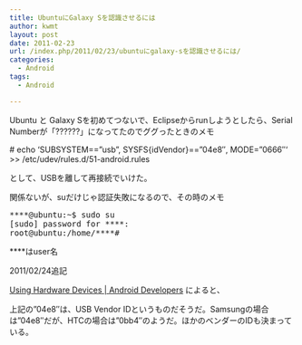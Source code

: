 ```yaml
---
title: UbuntuにGalaxy Sを認識させるには
author: kwmt
layout: post
date: 2011-02-23
url: /index.php/2011/02/23/ubuntuにgalaxy-sを認識させるには/
categories:
  - Android
tags:
  - Android

---
```

Ubuntu と Galaxy Sを初めてつないで、Eclipseからrunしようとしたら、Serial Numberが「??????」になってたのでググったときのメモ
  
\# echo &#8216;SUBSYSTEM==&#8221;usb&#8221;, SYSFS{idVendor}==&#8221;04e8&#8243;, MODE=&#8221;0666&#8243;&#8216; >> /etc/udev/rules.d/51-android.rules
  
として、USBを離して再接続でいけた。
  
関係ないが、suだけじゃ認証失敗になるので、その時のメモ

<pre class="terminal">****@ubuntu:~$ sudo su
[sudo] password for ****:
root@ubuntu:/home/****#
</pre>

\****はuser名
  
2011/02/24追記
  
<a href="http://developer.android.com/guide/developing/device.html" target="_blank">Using Hardware Devices | Android Developers</a> によると、
  
上記の&#8221;04e8&#8243;は、USB Vendor IDというものだそうだ。Samsungの場合は&#8221;04e8&#8243;だが、HTCの場合は&#8221;0bb4&#8243;のようだ。ほかのベンダーのIDも決まっている。